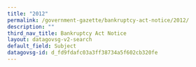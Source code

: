 ```yaml
---
title: "2012"
permalink: /government-gazette/bankruptcy-act-notice/2012/
description: ""
third_nav_title: Bankruptcy Act Notice
layout: datagovsg-v2-search
default_field: Subject
datagovsg-id: d_fd9fdafc03a3ff38734a5f602cb320fe
---
```

